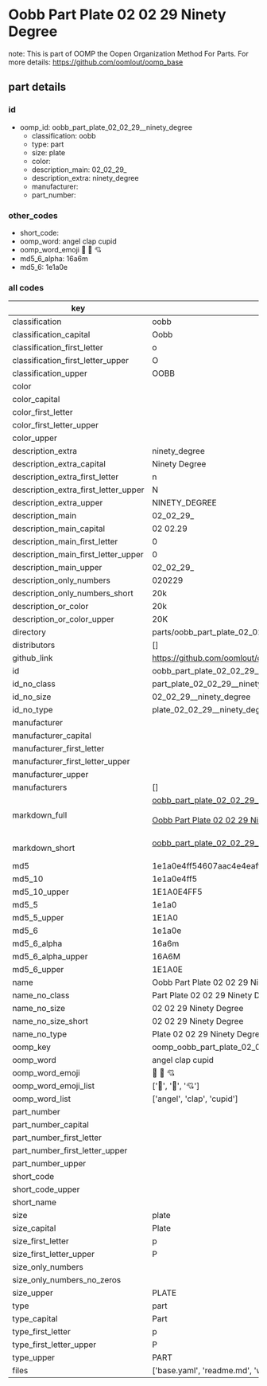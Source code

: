 # Oobb Part Plate 02 02 29  Ninety Degree  

note: This is part of OOMP the Oopen Organization Method For Parts. For more details: https://github.com/oomlout/oomp_base

##  part details





### id
* oomp_id: oobb_part_plate_02_02_29__ninety_degree
  * classification: oobb
  * type: part
  * size: plate
  * color: 
  * description_main: 02_02_29_
  * description_extra: ninety_degree
  * manufacturer: 
  * part_number: 

### other_codes
* short_code: 
* oomp_word: angel clap cupid
* oomp_word_emoji :angel: :clap: :cupid:
* md5_6_alpha: 16a6m
* md5_6: 1e1a0e

### all codes 
| key | value |  
| --- | --- |  
| classification | oobb |  
| classification_capital | Oobb |  
| classification_first_letter | o |  
| classification_first_letter_upper | O |  
| classification_upper | OOBB |  
| color |  |  
| color_capital |  |  
| color_first_letter |  |  
| color_first_letter_upper |  |  
| color_upper |  |  
| description_extra | ninety_degree |  
| description_extra_capital | Ninety Degree |  
| description_extra_first_letter | n |  
| description_extra_first_letter_upper | N |  
| description_extra_upper | NINETY_DEGREE |  
| description_main | 02_02_29_ |  
| description_main_capital | 02 02.29  |  
| description_main_first_letter | 0 |  
| description_main_first_letter_upper | 0 |  
| description_main_upper | 02_02_29_ |  
| description_only_numbers | 020229 |  
| description_only_numbers_short | 20k |  
| description_or_color | 20k |  
| description_or_color_upper | 20K |  
| directory | parts/oobb_part_plate_02_02_29__ninety_degree |  
| distributors | [] |  
| github_link | https://github.com/oomlout/oomlout_oomp_part_src/tree/main/parts/oobb_part_plate_02_02_29__ninety_degree/working |  
| id | oobb_part_plate_02_02_29__ninety_degree |  
| id_no_class | part_plate_02_02_29__ninety_degree |  
| id_no_size | 02_02_29__ninety_degree |  
| id_no_type | plate_02_02_29__ninety_degree |  
| manufacturer |  |  
| manufacturer_capital |  |  
| manufacturer_first_letter |  |  
| manufacturer_first_letter_upper |  |  
| manufacturer_upper |  |  
| manufacturers | [] |  
| markdown_full | [oobb_part_plate_02_02_29__ninety_degree](https://github.com/oomlout/oomlout_oomp_part_src/tree/main/parts/oobb_part_plate_02_02_29__ninety_degree/working)<br>[](https://github.com/oomlout/oomlout_oomp_part_src/tree/main/parts/oobb_part_plate_02_02_29__ninety_degree/working)<br>[Oobb Part Plate 02 02 29  Ninety Degree](https://github.com/oomlout/oomlout_oomp_part_src/tree/main/parts/oobb_part_plate_02_02_29__ninety_degree/working)<br><br> |  
| markdown_short | [oobb_part_plate_02_02_29__ninety_degree](https://github.com/oomlout/oomlout_oomp_part_src/tree/main/parts/oobb_part_plate_02_02_29__ninety_degree/working)<br><br> |  
| md5 | 1e1a0e4ff54607aac4e4eaffe43ab26d |  
| md5_10 | 1e1a0e4ff5 |  
| md5_10_upper | 1E1A0E4FF5 |  
| md5_5 | 1e1a0 |  
| md5_5_upper | 1E1A0 |  
| md5_6 | 1e1a0e |  
| md5_6_alpha | 16a6m |  
| md5_6_alpha_upper | 16A6M |  
| md5_6_upper | 1E1A0E |  
| name | Oobb Part Plate 02 02 29  Ninety Degree |  
| name_no_class | Part Plate 02 02 29  Ninety Degree |  
| name_no_size | 02 02 29  Ninety Degree |  
| name_no_size_short | 02 02 29  Ninety Degree |  
| name_no_type | Plate 02 02 29  Ninety Degree |  
| oomp_key | oomp_oobb_part_plate_02_02_29__ninety_degree |  
| oomp_word | angel clap cupid |  
| oomp_word_emoji | :angel: :clap: :cupid: |  
| oomp_word_emoji_list | [':angel:', ':clap:', ':cupid:'] |  
| oomp_word_list | ['angel', 'clap', 'cupid'] |  
| part_number |  |  
| part_number_capital |  |  
| part_number_first_letter |  |  
| part_number_first_letter_upper |  |  
| part_number_upper |  |  
| short_code |  |  
| short_code_upper |  |  
| short_name |  |  
| size | plate |  
| size_capital | Plate |  
| size_first_letter | p |  
| size_first_letter_upper | P |  
| size_only_numbers |  |  
| size_only_numbers_no_zeros |  |  
| size_upper | PLATE |  
| type | part |  
| type_capital | Part |  
| type_first_letter | p |  
| type_first_letter_upper | P |  
| type_upper | PART |  
| files | ['base.yaml', 'readme.md', 'working.json', 'working.yaml'] |  
